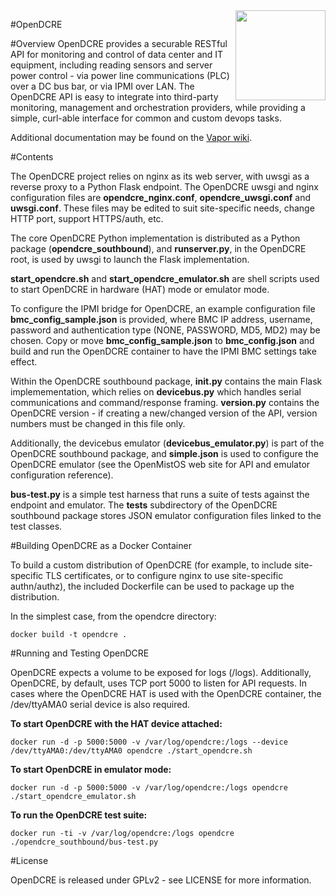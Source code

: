 <img src="http://www.vapor.io/wp-content/uploads/2015/11/openDCRElogo.png" width=144 height=144 align=right>

#OpenDCRE

#Overview
OpenDCRE provides a securable RESTful API for monitoring and control of data center and IT equipment, including reading sensors and server power control - via power line communications (PLC) over a DC bus bar, or via IPMI over LAN.  The OpenDCRE API is easy to integrate into third-party monitoring, management and orchestration providers, while providing a simple, curl-able interface for common and custom devops tasks.

Additional documentation may be found on the <a href="http://wiki.opendcre.com/">Vapor wiki</a>.

#Contents

The OpenDCRE project relies on nginx as its web server, with uwsgi as a reverse proxy to a Python Flask endpoint.  The OpenDCRE uwsgi and nginx configuration files are <b>opendcre_nginx.conf</b>, <b>opendcre_uwsgi.conf</b> and <b>uwsgi.conf</b>.  These files may be edited to suit site-specific needs, change HTTP port, support HTTPS/auth, etc.

The core OpenDCRE Python implementation is distributed as a Python package (<b>opendcre_southbound</b>), and <b>runserver.py</b>, in the OpenDCRE root, is used by uwsgi to launch the Flask implementation.

<b>start_opendcre.sh</b> and <b>start_opendcre_emulator.sh</b> are shell scripts used to start OpenDCRE in hardware (HAT) mode or emulator mode.

To configure the IPMI bridge for OpenDCRE, an example configuration file <b>bmc_config_sample.json</b> is provided, where BMC IP address, username, password and authentication type (NONE, PASSWORD, MD5, MD2) may be chosen.  Copy or move <b>bmc_config_sample.json</b> to <b>bmc_config.json</b> and build and run the OpenDCRE container to have the IPMI BMC settings take effect.

Within the OpenDCRE southbound package, <b>__init__.py</b> contains the main Flask implemementation, which relies on <b>devicebus.py</b> which handles serial communications and command/response framing.  <b>version.py</b> contains the OpenDCRE version - if creating a new/changed version of the API, version numbers must be changed in this file only.

Additionally, the devicebus emulator (<b>devicebus_emulator.py</b>) is part of the OpenDCRE southbound package, and <b>simple.json</b> is used to configure the OpenDCRE emulator (see the OpenMistOS web site for API and emulator configuration reference).

<b>bus-test.py</b> is a simple test harness that runs a suite of tests against the endpoint and emulator.  The <b>tests</b> subdirectory of the OpenDCRE southbound package stores JSON emulator configuration files linked to the test classes.

#Building OpenDCRE as a Docker Container

To build a custom distribution of OpenDCRE (for example, to include site-specific TLS certificates, or to configure nginx to use site-specific authn/authz), the included Dockerfile can be used to package up the distribution.

In the simplest case, from the opendcre directory:

```docker build -t opendcre .```

#Running and Testing OpenDCRE

OpenDCRE expects a volume to be exposed for logs (/logs).  Additionally, OpenDCRE, by default, uses TCP port 5000 to listen for API requests.  In cases where the OpenDCRE HAT is used with the OpenDCRE container, the /dev/ttyAMA0 serial device is also required.

<b>To start OpenDCRE with the HAT device attached:</b>

```docker run -d -p 5000:5000 -v /var/log/opendcre:/logs --device /dev/ttyAMA0:/dev/ttyAMA0 opendcre ./start_opendcre.sh```

<b>To start OpenDCRE in emulator mode:</b>

```docker run -d -p 5000:5000 -v /var/log/opendcre:/logs opendcre ./start_opendcre_emulator.sh```

<b>To run the OpenDCRE test suite:</b>

```docker run -ti -v /var/log/opendcre:/logs opendcre ./opendcre_southbound/bus-test.py```

#License

OpenDCRE is released under GPLv2 - see LICENSE for more information.
